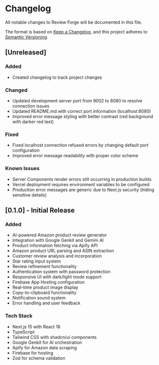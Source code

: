 # Changelog

All notable changes to Review Forge will be documented in this file.

The format is based on [Keep a Changelog](https://keepachangelog.com/en/1.0.0/),
and this project adheres to [Semantic Versioning](https://semver.org/spec/v2.0.0.html).

## [Unreleased]

### Added
- Created changelog to track project changes

### Changed
- Updated development server port from 9002 to 8080 to resolve connection issues
- Updated README.md with correct port information (localhost:8080)
- Improved error message styling with better contrast (red background with darker red text)

### Fixed
- Fixed localhost connection refused errors by changing default port configuration
- Improved error message readability with proper color scheme

### Known Issues
- Server Components render errors still occurring in production builds
- Vercel deployment requires environment variables to be configured
- Production error messages are generic due to Next.js security (hiding sensitive details)

## [0.1.0] - Initial Release

### Added
- AI-powered Amazon product review generator
- Integration with Google Genkit and Gemini AI
- Product information fetching via Apify API
- Amazon product URL parsing and ASIN extraction
- Customer review analysis and incorporation
- Star rating input system
- Review refinement functionality
- Authentication system with password protection
- Responsive UI with dark/light mode support
- Firebase App Hosting configuration
- Real-time product image display
- Copy-to-clipboard functionality
- Notification sound system
- Error handling and user feedback

### Tech Stack
- Next.js 15 with React 18
- TypeScript
- Tailwind CSS with shadcn/ui components
- Google Genkit for AI orchestration
- Apify for Amazon data scraping
- Firebase for hosting
- Zod for schema validation